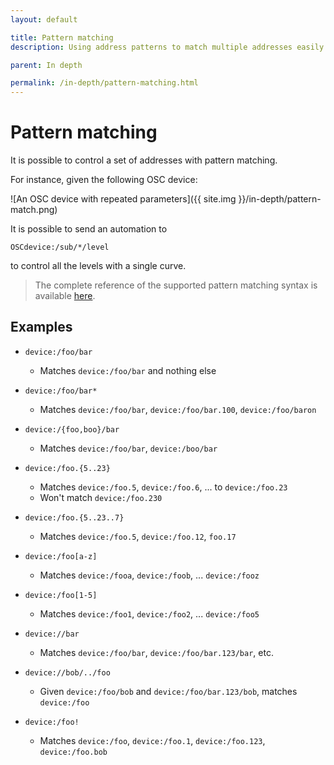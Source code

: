 ```yaml
---
layout: default

title: Pattern matching
description: Using address patterns to match multiple addresses easily

parent: In depth

permalink: /in-depth/pattern-matching.html
---
```


# Pattern matching

It is possible to control a set of addresses with pattern matching.

For instance, given the following OSC device:

![An OSC device with repeated parameters]({{ site.img }}/in-depth/pattern-match.png)

It is possible to send an automation to

```
OSCdevice:/sub/*/level
```

to control all the levels with a single curve.

> The complete reference of the supported pattern matching syntax is available [here](https://ossia.io/ossia-docs/#pattern-matching).

## Examples

* `device:/foo/bar`
  * Matches `device:/foo/bar` and nothing else
 
* `device:/foo/bar*`
  * Matches `device:/foo/bar`, `device:/foo/bar.100`, `device:/foo/baron`
 
* `device:/{foo,boo}/bar`
  * Matches `device:/foo/bar`, `device:/boo/bar`

* `device:/foo.{5..23}`
  * Matches `device:/foo.5`, `device:/foo.6`, ... to `device:/foo.23`
  * Won't match `device:/foo.230`
 
* `device:/foo.{5..23..7}` 
  * Matches `device:/foo.5`, `device:/foo.12`, `foo.17`

* `device:/foo[a-z]`
  * Matches `device:/fooa`, `device:/foob`, ... `device:/fooz`

* `device:/foo[1-5]`
  * Matches `device:/foo1`, `device:/foo2`, ... `device:/foo5`

* `device://bar` 
  * Matches `device:/foo/bar`, `device:/foo/bar.123/bar`, etc.

* `device://bob/../foo`
  * Given `device:/foo/bob` and `device:/foo/bar.123/bob`, matches `device:/foo`

* `device:/foo!`
  * Matches `device:/foo`, `device:/foo.1`, `device:/foo.123`, `device:/foo.bob`
